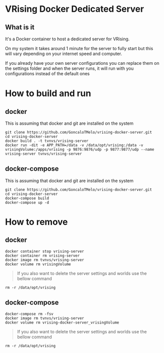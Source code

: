 # VRising Docker Dedicated Server
## What is it
It's a Docker container to host a dedicated server for VRising.

On my system it takes around 1 minute for the server to fully start but this will vary depending on your internet speed and computer.

If you already have your own server configurations you can replace them on the settings folder and when the server runs, it will run with you configurations instead of the default ones

# How to build and run
## docker
This is assuming that docker and git are installed on the system
```
git clone https://github.com/GoncaloTMelo/vrising-docker-server.git
cd vrising-docker-server
docker build . -t tvnvs/vrising-server
docker run -dit -e APP_PATH=/data -v /data/opt/vrising:/data -v vrisingVolume:/apps/vrising -p 9876:9876/udp -p 9877:9877/udp --name vrising-server tvnvs/vrising-server
```
## docker-compose
This is assuming that docker and git are installed on the system
```
git clone https://github.com/GoncaloTMelo/vrising-docker-server.git
cd vrising-docker-server
docker-compose build
docker-compose up -d
```


# How to remove
## docker
```
docker container stop vrising-server
docker container rm vrising-server
docker image rm tvnvs/vrising-server
docker volume rm vrisingVolume
```
> If you also want to delete the server settings and worlds use the bellow command
```
rm -r /data/opt/vrising
```

## docker-compose
```
docker-compose rm -fsv
docker image rm tvnvs/vrising-server
docker volume rm vrising-docker-server_vrisingVolume
```
> If you also want to delete the server settings and worlds use the bellow command
```
rm -r /data/opt/vrising
```